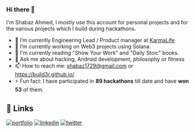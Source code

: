 ### Hi there 👋
I'm Shabaz Ahmed, I mostly use this account for personal projects and for the various projects which I build during hackathons.
- 🔭 I’m currently Engineering Lead / Product manager at [KarmaLife](https://karmalife.ai)
- 🌱 I’m currently working on Web3 projects using Solana.
- 🧠 I'm currently reading "Show Your Work" and "Daily Stoic" books.
- 💬 Ask me about hacking, Android development, philosophy or fitness
- 📫 How to reach me: shabaz1729@gmail.com or https://build3r.github.io/
- ⚡ Fun fact: I have participated in **89 hackathons** till date and have **won 53** of them.
<!--
**build3r/build3r** is a ✨ _special_ ✨ repository because its `README.md` (this file) appears on your GitHub profile.

Here are some ideas to get you started:

 ...

- 👯 I’m looking to collaborate on ...
- 🤔 I’m looking for help with ...
...
 ...
- 😄 Pronouns: ...
-->


## 🔗 Links
[![portfolio](https://img.shields.io/badge/my_portfolio-000?style=for-the-badge&logo=ko-fi&logoColor=white)](https://build3r.github.io/) 
[![linkedin](https://img.shields.io/badge/linkedin-0A66C2?style=for-the-badge&logo=linkedin&logoColor=white)](https://www.linkedin.com/in/shabazahmed) 
[![twitter](https://img.shields.io/badge/twitter-1DA1F2?style=for-the-badge&logo=twitter&logoColor=white)](https://twitter.com/shabazahmed_)